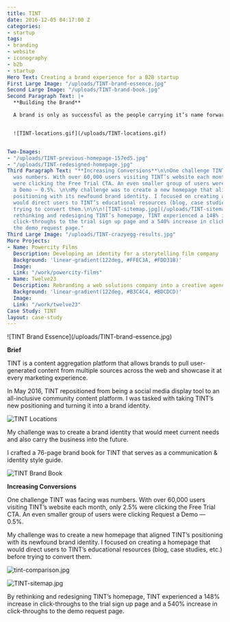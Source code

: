 ```yaml
---
title: TINT
date: 2016-12-05 04:17:00 Z
categories:
- startup
tags:
- branding
- website
- iconography
- b2b
- startup
Hero Text: Creating a brand experience for a B2B startup
First Large Image: "/uploads/TINT-brand-essence.jpg"
Second Large Image: "/uploads/TINT-brand-book.jpg"
Second Paragraph Text: |+
  **Building the Brand**

  A brand is only as successful as the people carrying it’s name forward. As TINT’s team expanded across multiple regions, it was important to create unity with the brand.


  ![TINT-locations.gif](/uploads/TINT-locations.gif)


Two-Images:
- "/uploads/TINT-previous-homepage-157ed5.jpg"
- "/uploads/TINT-redesigned-homepage.jpg"
Third Paragraph Text: "**Increasing Conversions**\n\nOne challenge TINT was facing
  was numbers. With over 60,000 users visiting TINT’s website each month, only 2.5%
  were clicking the Free Trial CTA. An even smaller group of users were clicking Request
  a Demo — 0.5%. \n\nMy challenge was to create a new homepage that aligned TINT’s
  positioning with its newfound brand identity. I focused on creating a homepage that
  would direct users to TINT’s educational resources (blog, case studies, etc.) before
  trying to convert them.\n\n\n![TINT-sitemap.jpg](/uploads/TINT-sitemap.jpg)\n\n\nBy
  rethinking and redesigning TINT’s homepage, TINT experienced a 148% increase in
  click-throughs to the trial sign up page and a 540% increase in click-throughs to
  the demo request page."
Third Large Image: "/uploads/TINT-crazyegg-results.jpg"
More Projects:
- Name: Powercity Films
  Description: Developing an identity for a storytelling film company
  Background: 'linear-gradient(122deg, #FFEC3A, #FDD31B)'
  Image: 
  Link: "/work/powercity-films"
- Name: Twelve23
  Description: Rebranding a web solutions company into a creative agency
  Background: 'linear-gradient(122deg, #B3C4C4, #BDCDCD)'
  Image: 
  Link: "/work/twelve23"
Case Study: TINT
layout: case-study
---
```


<div> ![TINT Brand Essence](/uploads/TINT-brand-essence.jpg) </div>

**Brief**

TINT is a content aggregation platform that allows brands to pull user-generated content from multiple sources across the web and showcase it at every marketing experience. 

In May 2016, TINT repositioned from being a social media display tool to an all-inclusive community content platform. I was tasked with taking TINT’s new positioning and turning it into a brand identity.

![TINT Locations](/uploads/TINT-locations.gif)

My challenge was to create a brand identity that would meet current needs and also carry the business into the future.

I crafted a 76-page brand book for TINT that serves as a communication & identity style guide.

![TINT Brand Book](/uploads/TINT-brand-book.jpg)

**Increasing Conversions**

One challenge TINT was facing was numbers. With over 60,000 users visiting TINT’s website each month, only 2.5% were clicking the Free Trial CTA. An even smaller group of users were clicking Request a Demo — 0.5%. 

My challenge was to create a new homepage that aligned TINT’s positioning with its newfound brand identity. I focused on creating a homepage that would direct users to TINT’s educational resources (blog, case studies, etc.) before trying to convert them.

![tint-comparison.jpg](/uploads/tint-comparison.jpg)

![TINT-sitemap.jpg](/uploads/TINT-sitemap.jpg)


By rethinking and redesigning TINT’s homepage, TINT experienced a 148% increase in click-throughs to the trial sign up page and a 540% increase in click-throughs to the demo request page.